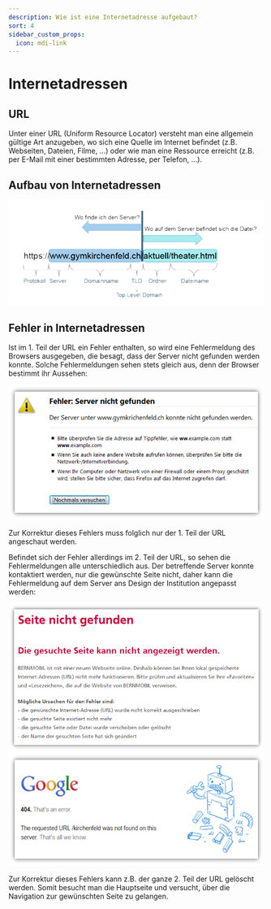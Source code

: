 ```yaml
---
description: Wie ist eine Internetadresse aufgebaut?
sort: 4
sidebar_custom_props:
  icon: mdi-link
---
```


# Internetadressen




## URL
Unter einer URL (Uniform Resource Locator) versteht man eine allgemein gültige Art anzugeben, wo sich eine Quelle im Internet befindet (z.B. Webseiten, Dateien, Filme, ...) oder wie man eine Ressource erreicht (z.B. per E-Mail mit einer bestimmten Adresse, per Telefon, ...).


## Aufbau von Internetadressen

![Aufbau von Internetadressen](./images/url.png)


## Fehler in Internetadressen
Ist im 1. Teil der URL ein Fehler enthalten, so wird eine Fehlermeldung des Browsers ausgegeben, die besagt, dass der Server nicht gefunden werden konnte. Solche Fehlermeldungen sehen stets gleich aus, denn der Browser bestimmt ihr Aussehen:

![Fehler im 1. Teil der URL](./images/fehler-teil1.png)

Zur Korrektur dieses Fehlers muss folglich nur der 1. Teil der URL angeschaut werden.

Befindet sich der Fehler allerdings im 2. Teil der URL, so sehen die Fehlermeldungen alle unterschiedlich aus. Der betreffende Server konnte kontaktiert werden, nur die gewünschte Seite nicht, daher kann die Fehlermeldung auf dem Server ans Design der Institution angepasst werden:

![Fehler im 2. Teil der URL - Bern Mobil](./images/fehler-teil2-bernmobil.png)
![Fehler im 2. Teil der URL - Google](./images/fehler-teil2-google.png)

Zur Korrektur dieses Fehlers kann z.B. der ganze 2. Teil der URL gelöscht werden. Somit besucht man die Hauptseite und versucht, über die Navigation zur gewünschten Seite zu gelangen.
